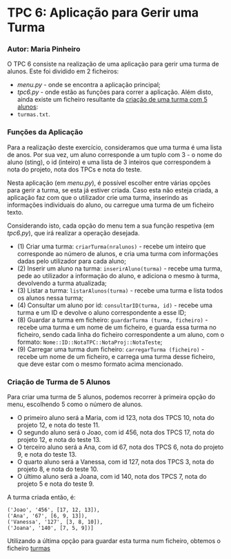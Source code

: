 # TPC 6: Aplicação para Gerir uma Turma
### Autor: Maria Pinheiro

O TPC 6 consiste na realização de uma aplicação para gerir uma turma de alunos. Este foi dividido em 2 ficheiros:
* *menu.py* - onde se encontra a aplicação principal;
* *tpc6.py*  - onde estão as funções para correr a aplicação.
Além disto, ainda existe um ficheiro resultante da [criação de uma turma com 5 alunos](#criação-de-turma-de-5-alunos):
* `turmas.txt`.

### Funções da Aplicação
Para a realização deste exercício, consideramos que uma turma é uma lista de anos. Por sua vez, um aluno corresponde a um tuplo com 3 - o nome do aluno (sting), o id (inteiro) e uma lista de 3 inteiros que correspondem à nota do projeto, nota dos TPCs e nota do teste.

Nesta aplicação (em *menu.py*), é possível escolher entre várias opções para gerir a turma, se esta já estiver criada. Caso esta não esteja criada, a aplicação faz com que o utilizador crie uma turma, inserindo as informações individuais do aluno, ou carregue uma turma de um ficheiro texto. 

Considerando isto, cada opção do menu tem a sua função respetiva (em *tpc6.py*), que irá realizar a operação desejada.
* (1) Criar uma turma: `criarTurma(nralunos)` - recebe um inteiro que corresponde ao número de alunos, e cria uma turma com informações dadas pelo utilizador para cada aluno; 
* (2) Inserir um aluno na turma: `inserirAluno(turma)` - recebe uma turma, pede ao utilizador a informação do aluno, e adiciona o mesmo à turma, devolvendo a turma atualizada;
* (3) Listar a turma: `listarAlunos(turma)` - recebe uma turma e lista todos os alunos nessa turma;
* (4) Consultar um aluno por id: `consultarID(turma, id)` - recebe uma turma e um ID e devolve o aluno correspondente a esse ID;
* (8) Guardar a turma em ficheiro: `guardarTurma (turma, ficheiro)` - recebe uma turma e um nome de um ficheiro, e guarda essa turma no ficheiro, sendo cada linha do ficheiro correspondente a um aluno, com o formato: `Nome::ID::NotaTPC::NotaProj::NotaTeste`;
* (9) Carregar uma turma dum ficheiro: `carregarTurma (ficheiro)` - recebe um nome de um ficheiro, e carrega uma turma desse ficheiro, que deve estar com o mesmo formato acima mencionado.

### Criação de Turma de 5 Alunos
Para criar uma turma de 5 alunos, podemos recorrer à primeira opção do menu, escolhendo 5 como o número de alunos.
* O primeiro aluno será a Maria, com id 123, nota dos TPCS 10, nota do projeto 12, e nota do teste 11.
* O segundo aluno será o Joao, com id 456, nota dos TPCS 17, nota do projeto 12, e nota do teste 13.
* O terceiro aluno será a Ana, com id 67, nota dos TPCS 6, nota do projeto 9, e nota do teste 13.
* O quarto aluno será a Vanessa, com id 127, nota dos TPCS 3, nota do projeto 8, e nota do teste 10.
* O último aluno será a Joana, com id 140, nota dos TPCS 7, nota do projeto 5 e nota do teste 9.

A turma criada então, é:
```[('Maria', '123', [10, 12, 11]), 
('Joao', '456', [17, 12, 13]), 
('Ana', '67', [6, 9, 13]), 
('Vanessa', '127', [3, 8, 10]), 
('Joana', '140', [7, 5, 9])]
```
Utilizando a última opção para guardar esta turma num ficheiro, obtemos o ficheiro [turmas](./turmas.txt)



